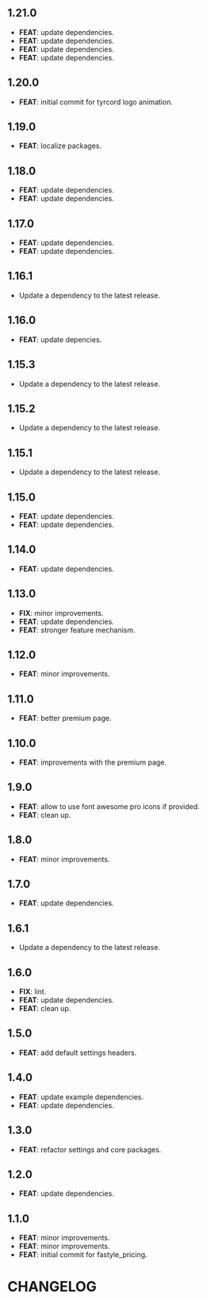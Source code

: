 ## 1.21.0

 - **FEAT**: update dependencies.
 - **FEAT**: update dependencies.
 - **FEAT**: update dependencies.
 - **FEAT**: update dependencies.

## 1.20.0

 - **FEAT**: initial commit for tyrcord logo animation.

## 1.19.0

 - **FEAT**: localize packages.

## 1.18.0

 - **FEAT**: update dependencies.
 - **FEAT**: update dependencies.

## 1.17.0

 - **FEAT**: update dependencies.
 - **FEAT**: update dependencies.

## 1.16.1

 - Update a dependency to the latest release.

## 1.16.0

 - **FEAT**: update depencies.

## 1.15.3

 - Update a dependency to the latest release.

## 1.15.2

 - Update a dependency to the latest release.

## 1.15.1

 - Update a dependency to the latest release.

## 1.15.0

 - **FEAT**: update dependencies.
 - **FEAT**: update dependencies.

## 1.14.0

 - **FEAT**: update dependencies.

## 1.13.0

 - **FIX**: minor improvements.
 - **FEAT**: update dependencies.
 - **FEAT**: stronger feature mechanism.

## 1.12.0

 - **FEAT**: minor improvements.

## 1.11.0

 - **FEAT**: better premium page.

## 1.10.0

 - **FEAT**: improvements with the premium page.

## 1.9.0

 - **FEAT**: allow to use font awesome pro icons if provided.
 - **FEAT**: clean up.

## 1.8.0

 - **FEAT**: minor improvements.

## 1.7.0

 - **FEAT**: update dependencies.

## 1.6.1

 - Update a dependency to the latest release.

## 1.6.0

 - **FIX**: lint.
 - **FEAT**: update dependencies.
 - **FEAT**: clean up.

## 1.5.0

 - **FEAT**: add default settings headers.

## 1.4.0

 - **FEAT**: update example dependencies.
 - **FEAT**: update dependencies.

## 1.3.0

 - **FEAT**: refactor settings and core packages.

## 1.2.0

 - **FEAT**: update dependencies.

## 1.1.0

 - **FEAT**: minor improvements.
 - **FEAT**: minor improvements.
 - **FEAT**: initial commit for fastyle_pricing.

# CHANGELOG
